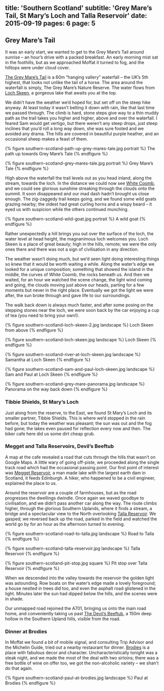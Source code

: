 title: 'Southern Scotland'
subtitle: 'Grey Mare’s Tail, St Mary’s Loch and Talla Reservoir'
date: 2015-09-19
pages: 6
page: 5
---

## Grey Mare’s Tail

It was an early start, we wanted to get to the Grey Mare’s Tail around sunrise – an hour’s drive with a packed breakfast. An early morning mist sat in the foothills, but as we approached Moffat it turned to fog, and the hilltops were under cloud cover.

[The Grey Mare’s Tail](https://en.wikipedia.org/wiki/Grey_Mare%27s_Tail) is a 60m “hanging vallery” waterfall – the UK’s 5th highest, that looks not unlike the tail of a horse. The area around the waterfall is simply, The Grey Mare’s Nature Reserve. The water flows from [Loch Skeen](https://en.wikipedia.org/wiki/Loch_Skeen), a gorgeous lake that awaits you at the top.

We didn’t have the weather we’d hoped for, but set off on the steep hike anyway. At least today it wasn’t belting it down with rain, like that last time we passed through. The climb is hard, stone steps give way to a thin muddy path as the trail takes you higher and higher, above and over the waterfall. I feared Sam would get vertigo, but there weren’t any steep drops, just steep inclines that you’d roll a long way down, she was sure footed and we avoided any drama. The hills are covered in beautiful purple heather, and an occasional sheep makes a feast of them.

{% figure southern-scotland-path-up-grey-mares-tale.jpg portrait %}
The path up towards Grey Mare’s Tale
{% endfigure %}

{% figure southern-scotland-grey-mares-tale.jpg portrait %}
Grey Mare’s Tale
{% endfigure %}

High above the waterfall the trail levels out as you head inland, along the stream, towards the loch. In the distance we could now see [White Coomb](https://en.wikipedia.org/wiki/White_Coomb), and we could see glorious sunshine streaking through the clouds onto the summit. It soon disappeared and our mad dash hadn’t brought us close enough. The zig-zaggedy trail keeps going, and we found some wild goats grazing nearby; the oldest had great curling horns and a wispy beard – it eyed us with suspicion while the others continued munching.

{% figure southern-scotland-wild-goat.jpg portrait %}
A wild goat
{% endfigure %}

Rather unexpectedly a hill brings you out over the surface of the loch, the water level at head height, the magnanimous loch welcomes you. Loch Skeen is a place of great beauty; high in the hills, remote; we were the only ones there and there was not a sign of civilisation in any direction.

The weather wasn’t doing much, but we’d seen light doing interesting things so knew that it would be worth waiting a while. Along the water’s edge we looked for a unique composition; something that showed the island in the middle, the curves of White Coomb, the rocks beneath us. And then we waited, for an hour we watched the scene change, the light wind coming and going, the clouds moving just above our heads, parting for a few moments but never in the right place. Eventually we got the light we were after, the sun broke through and gave life to our surroundings.

The walk back down is always much faster, and after some posing on the stepping stones near the loch, we were soon back by the car enjoying a cup of tea (you need to bring your own!).

{% figure southern-scotland-loch-skeen-2.jpg landscape %}
Loch Skeen from above
{% endfigure %}

{% figure southern-scotland-loch-skeen.jpg landscape %}
Loch Skeen
{% endfigure %}

{% figure southern-scotland-river-at-loch-skeen.jpg landscape %}
Samantha at Loch Skeen
{% endfigure %}

{% figure southern-scotland-sam-and-paul-loch-skeen.jpg landscape %}
Sam and Paul at Loch Skeen
{% endfigure %}

{% figure southern-scotland-grey-mare-panorama.jpg landscape %}
Panorama on the way back down
{% endfigure %}

### Tibbie Shields, St Mary’s Loch

Just along from the reserve, to the East, we found St Mary’s Loch and its smaller partner, Tibbie Shields. This is where we’d stopped in the rain before, but today the weather was pleasant; the sun was out and the fog had gone; the lakes even paused for reflection every now and then. The biker cafe here did us some dirt cheap grub.

### Megget and Talla Reservoirs, Devil’s Beeftub

A map at the cafe revealed a road that cuts through the hills that wasn’t on Google Maps. A little wary of going off-piste, we proceeded along the single track road which had the occasional passing point. Our first point of interest was [Megget Reservoir](https://en.wikipedia.org/wiki/Megget_Reservoir), a man made lake with the largest earth dam in Scotland, it feeds Edinburgh. A hiker, who happened to be a civil engineer, explained the place to us.

Around the reservoir are a couple of farmhouses, but as the road progresses the dwellings dwindle. Once again we waved goodbye to civilisation, and we didn’t pass another car along the way. The route climbs higher, through the glorious Southern Uplands, where it finds a stream, a bridge and a spectacular view to the North overlooking [Talla Reservoir](https://en.wikipedia.org/wiki/Talla_Reservoir). We gasped; we reversed back up the road, parked in the field and watched the world go by for an hour as the afternoon turned to evening.

{% figure southern-scotland-road-to-talla.jpg landscape %}
Road to Talla
{% endfigure %}

{% figure southern-scotland-talla-reservoir.jpg landscape %}
Talla Reservoir
{% endfigure %}

{% figure southern-scotland-pit-stop.jpg square %}
Pit stop over Talla Reservoir
{% endfigure %}

When we descended into the valley towards the reservoir the golden light was astounding. Row boats on the water’s edge made a lovely foreground; a house nestled in trees did too, and even the asphalt road glistened in the light. Minutes later the sun had dipped below the hills, and the scenes were in shade.

Our unmapped road rejoined the A701, bringing us onto the main road home, and conveniently taking us past [The Devil’s Beeftub](https://en.wikipedia.org/wiki/Devil%27s_Beef_Tub), a 150m deep hollow in the Southern Upland hills, visible from the road.

### Dinner at Brodies

In Moffat we found a bit of mobile signal, and consulting Trip Advisor and the Michelin Guide, tried out a nearby restaurant for dinner. [Brodies](http://www.brodiesofmoffat.co.uk/) is a place with fabulous decor and character. Uncharacteristically tonight was a steak night, and we made the most of the deal with two sirloins; there was a free bottle of wine on offer too, we got the non-alcoholic variety – we shan’t do that again.

{% figure southern-scotland-paul-at-brodies.jpg landscape %}
Paul at Brodies
{% endfigure %}
